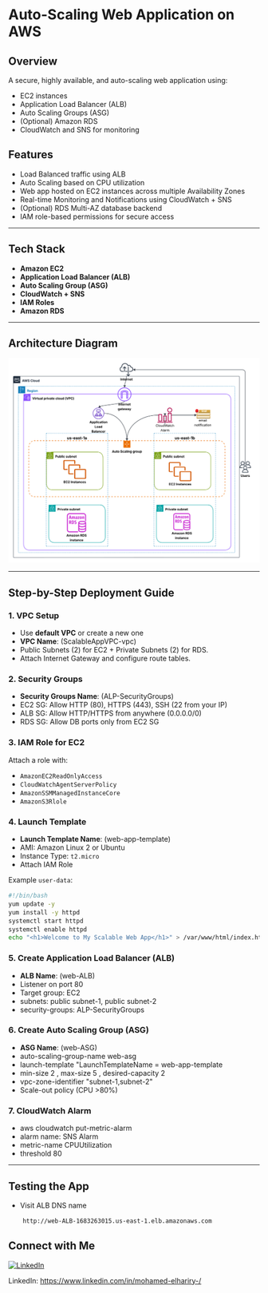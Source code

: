 # Auto-Scaling Web Application on AWS

## Overview
A secure, highly available, and auto-scaling web application using:
- EC2 instances
- Application Load Balancer (ALB)
- Auto Scaling Groups (ASG)
- (Optional) Amazon RDS
- CloudWatch and SNS for monitoring

## Features

- Load Balanced traffic using ALB
- Auto Scaling based on CPU utilization
- Web app hosted on EC2 instances across multiple Availability Zones
- Real-time Monitoring and Notifications using CloudWatch + SNS
- (Optional) RDS Multi-AZ database backend
- IAM role-based permissions for secure access

---

## Tech Stack

- **Amazon EC2**
- **Application Load Balancer (ALB)**
- **Auto Scaling Group (ASG)**
- **CloudWatch + SNS**
- **IAM Roles**
- **Amazon RDS**

---

## Architecture Diagram

![Architecture](docs/Diagram.png)

---

##  Step-by-Step Deployment Guide

### 1. **VPC Setup**
- Use **default VPC** or create a new one 
- **VPC Name**: (ScalableAppVPC-vpc)
- Public Subnets (2) for EC2 + Private Subnets (2) for RDS.
- Attach Internet Gateway and configure route tables.

### 2. **Security Groups**
- **Security Groups Name**: (ALP-SecurityGroups)
- EC2 SG: Allow HTTP (80), HTTPS (443), SSH (22 from your IP)
- ALB SG: Allow HTTP/HTTPS from anywhere (0.0.0.0/0)
- RDS SG: Allow DB ports only from EC2 SG

### 3. **IAM Role for EC2**
Attach a role with:
- `AmazonEC2ReadOnlyAccess`
- `CloudWatchAgentServerPolicy`
- `AmazonSSMManagedInstanceCore`
- `AmazonS3Rlole`

### 4. **Launch Template**
- **Launch Template Name**: (web-app-template)
- AMI: Amazon Linux 2 or Ubuntu
- Instance Type: `t2.micro`
- Attach IAM Role

Example `user-data`:
```bash
#!/bin/bash
yum update -y
yum install -y httpd
systemctl start httpd
systemctl enable httpd
echo "<h1>Welcome to My Scalable Web App</h1>" > /var/www/html/index.html
```

### 5. Create Application Load Balancer (ALB)
- **ALB Name**: (web-ALB)
- Listener on port 80
- Target group: EC2
- subnets: public subnet-1, public subnet-2 
- security-groups: ALP-SecurityGroups

### 6. Create Auto Scaling Group (ASG)
- **ASG Name**: (web-ASG)
- auto-scaling-group-name web-asg 
- launch-template "LaunchTemplateName = web-app-template
- min-size 2 , max-size 5 , desired-capacity 2 
- vpc-zone-identifier "subnet-1,subnet-2" 
- Scale-out policy (CPU >80%)

### 7. CloudWatch Alarm
- aws cloudwatch put-metric-alarm 
- alarm name:  SNS Alarm 
- metric-name CPUUtilization 
- threshold 80 

---

## Testing the App
- Visit ALB DNS name
```bash
	http://web-ALB-1683263015.us-east-1.elb.amazonaws.com
```


## Connect with Me

[![LinkedIn](https://img.shields.io/badge/LinkedIn-Profile-blue?style=flat&logo=linkedin)](https://www.linkedin.com/in/mohamed-elhariry-/)

LinkedIn: https://www.linkedin.com/in/mohamed-elhariry-/